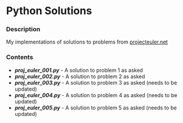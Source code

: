 # Python Solutions

### Description
My implementations of solutions to problems from [projecteuler.net](https://projecteuler.net/)

### Contents
* ***proj_euler_001.py*** - A solution to problem 1 as asked
* ***proj_euler_002.py*** - A solution to problem 2 as asked
* ***proj_euler_003.py*** - A solution to problem 3 as asked (needs to be updated)
* ***proj_euler_004.py*** - A solution to problem 4 as asked (needs to be updated)
* ***proj_euler_005.py*** - A solution to problem 5 as asked (needs to be updated)